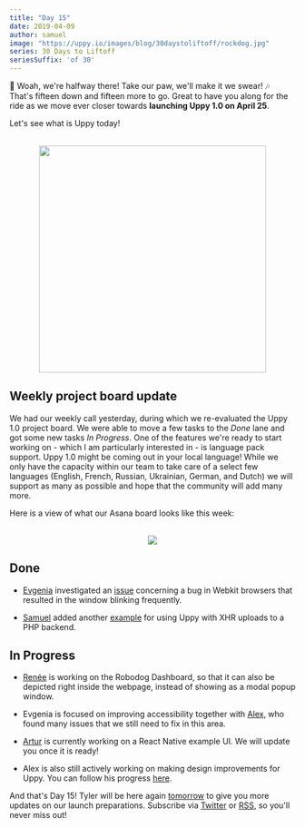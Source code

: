 ```yaml
---
title: "Day 15"
date: 2019-04-09
author: samuel
image: "https://uppy.io/images/blog/30daystoliftoff/rockdog.jpg"
series: 30 Days to Liftoff
seriesSuffix: 'of 30'
---
```


:musical_note: Woah, we're halfway there! Take our paw, we'll make it we swear! :notes: That's fifteen down and fifteen more to go. Great to have you along for the ride as we move ever closer towards **launching Uppy 1.0 on April 25**. 

Let's see what is Uppy today!

<center><br /><img width="400" src="/images/blog/30daystoliftoff/rockdog.jpg"><br /></center>

<!--more-->

## Weekly project board update

We had our weekly call yesterday, during which we re-evaluated the Uppy 1.0 project board. We were able to move a few tasks to the _Done_ lane and got some new tasks _In Progress_. One of the features we're ready to start working on - which I am particularly interested in - is language pack support. Uppy 1.0 might be coming out in your local language! While we only have the capacity within our team to take care of a select few languages (English, French, Russian, Ukrainian, German, and Dutch) we will support as many as possible and hope that the community will add many more. 

Here is a view of what our Asana board looks like this week:

<center><br /><img src="/images/blog/30daystoliftoff/2019-04-09-asana-board.png"><br /></center>


## Done

- [Evgenia](https://github.com/lakesare) investigated an [issue](https://github.com/transloadit/uppy/pull/1400#issuecomment-481039845) concerning a bug in Webkit browsers that resulted in the window blinking frequently.

- [Samuel](https://github.com/samuelayo) added another [example](https://github.com/transloadit/uppy/pull/1389) for using Uppy with XHR uploads to a PHP backend.


## In Progress

- [Renée](https://github.com/goto-bus-stop) is working on the Robodog Dashboard, so that it can also be depicted right inside the webpage, instead of showing as a modal popup window.

- Evgenia is focused on improving accessibility together with [Alex](https://github.com/nqst), who found many issues that we still need to fix in this area.

- [Artur](https://github.com/arturi) is currently working on a React Native example UI. We will update you once it is ready! 

- Alex is also still actively working on making design improvements for Uppy. You can follow his progress [here](https://github.com/nqst/uppy/commits/design-facelift).


And that's Day 15! Tyler will be here again [tomorrow](/blog/2019/04/liftoff-16/) to give you more updates on our launch preparations. Subscribe via [Twitter](https://twitter.com/uppy_io) or [RSS](https://uppy.io/atom.xml), so you'll never miss out!
